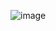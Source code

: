 ![image](https://github.com/stringsArraysObjects/verbose-system/assets/128002915/bc148ae9-8155-4bd5-99df-e1121fc14d88)

